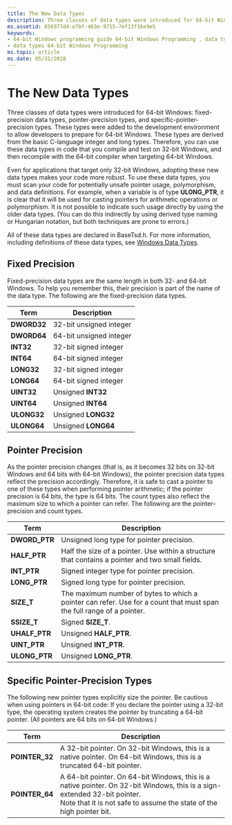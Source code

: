 ```yaml
---
title: The New Data Types
description: Three classes of data types were introduced for 64-bit Windows fixed-precision data types, pointer-precision types, and specific-pointer-precision types.
ms.assetid: 016977d4-e7bf-463e-9755-7ef13f16e9e5
keywords:
- 64-bit Windows programming guide 64-bit Windows Programming , data types
- data types 64-bit Windows Programming
ms.topic: article
ms.date: 05/31/2018
---
```


# The New Data Types

Three classes of data types were introduced for 64-bit Windows: fixed-precision data types, pointer-precision types, and specific-pointer-precision types. These types were added to the development environment to allow developers to prepare for 64-bit Windows. These types are derived from the basic C-language integer and long types. Therefore, you can use these data types in code that you compile and test on 32-bit Windows, and then recompile with the 64-bit compiler when targeting 64-bit Windows.

Even for applications that target only 32-bit Windows, adopting these new data types makes your code more robust. To use these data types, you must scan your code for potentially unsafe pointer usage, polymorphism, and data definitions. For example, when a variable is of type **ULONG\_PTR**, it is clear that it will be used for casting pointers for arithmetic operations or polymorphism. It is not possible to indicate such usage directly by using the older data types. (You can do this indirectly by using derived type naming or Hungarian notation, but both techniques are prone to errors.)

All of these data types are declared in BaseTsd.h. For more information, including definitions of these data types, see [Windows Data Types](https://docs.microsoft.com/windows/desktop/WinProg/windows-data-types).

## Fixed Precision

Fixed-precision data types are the same length in both 32- and 64-bit Windows. To help you remember this, their precision is part of the name of the data type. The following are the fixed-precision data types.



| Term                                                                       | Description                        |
|----------------------------------------------------------------------------|------------------------------------|
| <span id="DWORD32"></span><span id="dword32"></span>**DWORD32**<br/> | 32-bit unsigned integer<br/> |
| <span id="DWORD64"></span><span id="dword64"></span>**DWORD64**<br/> | 64-bit unsigned integer<br/> |
| <span id="INT32"></span><span id="int32"></span>**INT32**<br/>       | 32-bit signed integer<br/>   |
| <span id="INT64"></span><span id="int64"></span>**INT64**<br/>       | 64-bit signed integer<br/>   |
| <span id="LONG32"></span><span id="long32"></span>**LONG32**<br/>    | 32-bit signed integer<br/>   |
| <span id="LONG64"></span><span id="long64"></span>**LONG64**<br/>    | 64-bit signed integer<br/>   |
| <span id="UINT32"></span><span id="uint32"></span>**UINT32**<br/>    | Unsigned **INT32**<br/>      |
| <span id="UINT64"></span><span id="uint64"></span>**UINT64**<br/>    | Unsigned **INT64**<br/>      |
| <span id="ULONG32"></span><span id="ulong32"></span>**ULONG32**<br/> | Unsigned **LONG32**<br/>     |
| <span id="ULONG64"></span><span id="ulong64"></span>**ULONG64**<br/> | Unsigned **LONG64**<br/>     |



 

## Pointer Precision

As the pointer precision changes (that is, as it becomes 32 bits on 32-bit Windows and 64 bits with 64-bit Windows), the pointer precision data types reflect the precision accordingly. Therefore, it is safe to cast a pointer to one of these types when performing pointer arithmetic; if the pointer precision is 64 bits, the type is 64 bits. The count types also reflect the maximum size to which a pointer can refer. The following are the pointer-precision and count types.



| Term                                                                              | Description                                                                                                                      |
|-----------------------------------------------------------------------------------|----------------------------------------------------------------------------------------------------------------------------------|
| <span id="DWORD_PTR"></span><span id="dword_ptr"></span>**DWORD\_PTR**<br/> | Unsigned long type for pointer precision.<br/>                                                                             |
| <span id="HALF_PTR"></span><span id="half_ptr"></span>**HALF\_PTR**<br/>    | Half the size of a pointer. Use within a structure that contains a pointer and two small fields.<br/>                      |
| <span id="INT_PTR"></span><span id="int_ptr"></span>**INT\_PTR**<br/>       | Signed integer type for pointer precision.<br/>                                                                            |
| <span id="LONG_PTR"></span><span id="long_ptr"></span>**LONG\_PTR**<br/>    | Signed long type for pointer precision.<br/>                                                                               |
| <span id="SIZE_T"></span><span id="size_t"></span>**SIZE\_T**<br/>          | The maximum number of bytes to which a pointer can refer. Use for a count that must span the full range of a pointer.<br/> |
| <span id="SSIZE_T"></span><span id="ssize_t"></span>**SSIZE\_T**<br/>       | Signed **SIZE\_T**.<br/>                                                                                                   |
| <span id="UHALF_PTR"></span><span id="uhalf_ptr"></span>**UHALF\_PTR**<br/> | Unsigned **HALF\_PTR**.<br/>                                                                                               |
| <span id="UINT_PTR"></span><span id="uint_ptr"></span>**UINT\_PTR**<br/>    | Unsigned **INT\_PTR**.<br/>                                                                                                |
| <span id="ULONG_PTR"></span><span id="ulong_ptr"></span>**ULONG\_PTR**<br/> | Unsigned **LONG\_PTR**.<br/>                                                                                               |



 

## Specific Pointer-Precision Types

The following new pointer types explicitly size the pointer. Be cautious when using pointers in 64-bit code: If you declare the pointer using a 32-bit type, the operating system creates the pointer by truncating a 64-bit pointer. (All pointers are 64 bits on 64-bit Windows.)



| Term                                                                                 | Description                                                                                                                                                                                                            |
|--------------------------------------------------------------------------------------|------------------------------------------------------------------------------------------------------------------------------------------------------------------------------------------------------------------------|
| <span id="POINTER_32"></span><span id="pointer_32"></span>**POINTER\_32**<br/> | A 32-bit pointer. On 32-bit Windows, this is a native pointer. On 64-bit Windows, this is a truncated 64-bit pointer.<br/>                                                                                       |
| <span id="POINTER_64"></span><span id="pointer_64"></span>**POINTER\_64**<br/> | A 64-bit pointer. On 64-bit Windows, this is a native pointer. On 32-bit Windows, this is a sign-extended 32-bit pointer. <br/> Note that it is not safe to assume the state of the high pointer bit.<br/> |



 

 

 





